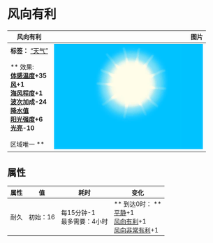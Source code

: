 # 风向有利  
>   
  
  风向有利  |   图片   
 ----  |  ----:   
 **标签：**	[“天气”](tag_Weather.md)<br><br>** 效果: **<br>[体感温度](TemperaturePerceived.md)+35<br>[风](Wind.md)+1<br>[海风程度](SeaAgitation.md)+1<br>[波次](WaveCounter.md)加成-24<br>[降水值](RainValue.md)<br>[阳光强度](SunStrength.md)+6<br>[光亮](Light.md)-10<br><br>** 区域唯一 **  |  ![](Sprite/WeatherClear_0.png)   
  
## 属性   
属性  |  值  |  耗时  |  变化  
----  |  ----  |  ----  |  ----  
耐久  |  初始：16  |  每15分钟-1<br>最多需要：4小时  |  ** 到达0时： **<br>[平静](OpenSea_Calm.md)+1 <br>[风向有利](OpenSea_Favourable.md)+1 <br>[风向非常有利](OpenSea_VeryFavourable.md)+1   
